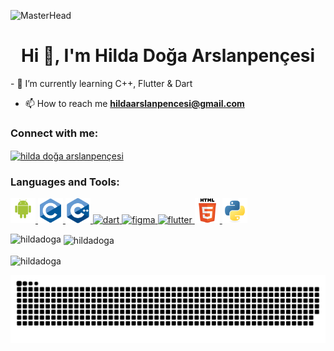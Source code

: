 ![MasterHead](https://media.licdn.com/dms/image/D5612AQFlxMRpK-On8g/article-cover_image-shrink_720_1280/0/1670602482212?e=2147483647&v=beta&t=1HWOX81_1_mfqzP2kdHty9dnCVgb-dmVsMuYhBKCnRQ)
<h1 align="center">Hi 👋, I'm Hilda Doğa Arslanpençesi</h1>
- 🌱 I’m currently learning C++, Flutter & Dart

- 📫 How to reach me **hildaarslanpencesi@gmail.com**

<h3 align="left">Connect with me:</h3>
<p align="left">
<a href="https://linkedin.com/in/hildadogaarslanpencesi" target="blank"><img align="center" src="https://raw.githubusercontent.com/rahuldkjain/github-profile-readme-generator/master/src/images/icons/Social/linked-in-alt.svg" alt="hilda doğa arslanpençesi" height="30" width="40" /></a>
</p>

<h3 align="left">Languages and Tools:</h3>
<p align="left"> <a href="https://developer.android.com" target="_blank" rel="noreferrer"> <img src="https://raw.githubusercontent.com/devicons/devicon/master/icons/android/android-original-wordmark.svg" alt="android" width="40" height="40"/> </a> <a href="https://www.cprogramming.com/" target="_blank" rel="noreferrer"> <img src="https://raw.githubusercontent.com/devicons/devicon/master/icons/c/c-original.svg" alt="c" width="40" height="40"/> </a> <a href="https://www.w3schools.com/cpp/" target="_blank" rel="noreferrer"> <img src="https://raw.githubusercontent.com/devicons/devicon/master/icons/cplusplus/cplusplus-original.svg" alt="cplusplus" width="40" height="40"/> </a> <a href="https://dart.dev" target="_blank" rel="noreferrer"> <img src="https://www.vectorlogo.zone/logos/dartlang/dartlang-icon.svg" alt="dart" width="40" height="40"/> </a> <a href="https://www.figma.com/" target="_blank" rel="noreferrer"> <img src="https://www.vectorlogo.zone/logos/figma/figma-icon.svg" alt="figma" width="40" height="40"/> </a> <a href="https://flutter.dev" target="_blank" rel="noreferrer"> <img src="https://www.vectorlogo.zone/logos/flutterio/flutterio-icon.svg" alt="flutter" width="40" height="40"/> </a> <a href="https://www.w3.org/html/" target="_blank" rel="noreferrer"> <img src="https://raw.githubusercontent.com/devicons/devicon/master/icons/html5/html5-original-wordmark.svg" alt="html5" width="40" height="40"/> </a> <a href="https://www.python.org" target="_blank" rel="noreferrer"> <img src="https://raw.githubusercontent.com/devicons/devicon/master/icons/python/python-original.svg" alt="python" width="40" height="40"/> </a> </p>

<p><img align="left" src="https://github-readme-stats.vercel.app/api/top-langs?username=hildadoga&show_icons=true&locale=en&layout=compact" alt="hildadoga" /></p>

<p>&nbsp;<img align="center" src="https://github-readme-stats.vercel.app/api?username=hildadoga&show_icons=true&locale=en" alt="hildadoga" /></p>

<p><img align="center" src="https://github-readme-streak-stats.herokuapp.com/?user=hildadoga&" alt="hildadoga" /></p>

<picture>
  <source media="(prefers-color-scheme: dark)" srcset="https://raw.githubusercontent.com/HildaDoga/HildaDoga/output/github-contribution-grid-snake-dark.svg">
  <source media="(prefers-color-scheme: light)" srcset="https://raw.githubusercontent.com/HildaDoga/HildaDoga/output/github-contribution-grid-snake.svg">
  <img alt="github contribution grid snake animation" src="https://raw.githubusercontent.com/HildaDoga/HildaDoga/output/github-contribution-grid-snake.svg">
</picture>
